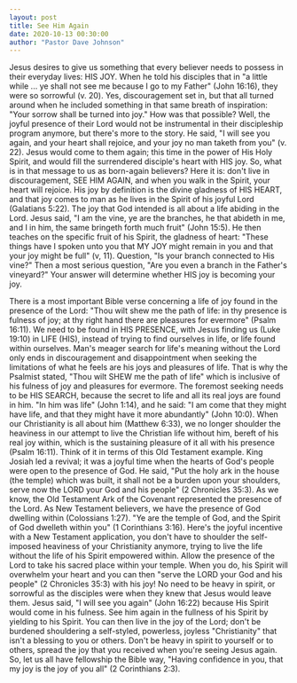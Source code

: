 ```yaml
---
layout: post
title: See Him Again
date: 2020-10-13 00:30:00
author: "Pastor Dave Johnson"
---
```


Jesus desires to give us something that every believer needs to possess in their everyday lives: HIS JOY. When he told his disciples that in "a little while ... ye shall not see me because I go to my Father" (John 16:16), they were so sorrowful (v. 20). Yes, discouragement set in, but that all turned around when he included something in that same breath of inspiration: "Your sorrow shall be turned into joy." How was that possible? Well, the joyful presence of their Lord would not be instrumental in their discipleship program anymore, but there's more to the story. He said, "I will see you again, and your heart shall rejoice, and your joy no man taketh from you" (v. 22). Jesus would come to them again; this time in the power of His Holy Spirit, and would fill the surrendered disciple's heart with HIS joy. So, what is in that message to us as born-again believers? Here it is: don't live in discouragement, SEE HIM AGAIN, and when you walk in the Spirit, your heart will rejoice. His joy by definition is the divine gladness of HIS HEART, and that joy comes to man as he lives in the Spirit of his joyful Lord (Galatians 5:22). The joy that God intended is all about a life abiding in the Lord. Jesus said, "I am the vine, ye are the branches, he that abideth in me, and I in him, the same bringeth forth much fruit" (John 15:5). He then teaches on the specific fruit of his Spirit, the gladness of heart: "These things have I spoken unto you that MY JOY might remain in you and that your joy might be full" (v, 11). Question, "Is your branch connected to His vine?" Then a most serious question, "Are you even a branch in the Father's vineyard?" Your answer will determine whether HIS joy is becoming your joy.

There is a most important Bible verse concerning a life of joy found in the presence of the Lord: "Thou wilt shew me the path of life: in thy presence is fulness of joy; at thy right hand there are pleasures for evermore" (Psalm 16:11). We need to be found in HIS PRESENCE, with Jesus finding us (Luke 19:10) in LIFE (HIS), instead of trying to find ourselves in life, or life found within ourselves. Man's meager search for life's meaning without the Lord only ends in discouragement and disappointment when seeking the limitations of what he feels are his joys and pleasures of life. That is why the Psalmist stated, "Thou wilt SHEW me the path of life" which is inclusive of his fulness of joy and pleasures for evermore. The foremost seeking needs to be HIS SEARCH, because the secret to life and all its real joys are found in him. "In him was life" (John 1:14), and he said: "I am come that they might have life, and that they might have it more abundantly" (John 10:0). When our Christianity is all about him (Matthew 6:33), we no longer shoulder the heaviness in our attempt to live the Christian life without him, bereft of his real joy within, which is the sustaining pleasure of it all with his presence (Psalm 16:11). Think of it in terms of this Old Testament example. King Josiah led a revival; it was a joyful time when the hearts of God's people were open to the presence of God. He said, "Put the holy ark in the house (the temple) which was built, it shall not be a burden upon your shoulders, serve now the LORD your God and his people" (2 Chronicles 35:3). As we know, the Old Testament Ark of the Covenant represented the presence of the Lord. As New Testament believers, we have the presence of God dwelling within (Colossians 1:27). "Ye are the temple of God, and the Spirit of God dwelleth within you" (1 Corinthians 3:16). Here's the joyful incentive with a New Testament application, you don't have to shoulder the self-imposed heaviness of your Christianity anymore, trying to live the life without the life of his Spirit empowered within. Allow the presence of the Lord to take his sacred place within your temple. When you do, his Spirit will overwhelm your heart and you can then "serve the LORD your God and his people" (2 Chronicles 35:3) with his joy! No need to be heavy in spirit, or sorrowful as the disciples were when they knew that Jesus would leave them. Jesus said, "I will see you again" (John 16:22) because His Spirit would come in his fulness. See him again in the fullness of his Spirit by yielding to his Spirit. You can then live in the joy of the Lord; don't be burdened shouldering a self-styled, powerless, joyless "Christianity" that isn't a blessing to you or others. Don't be heavy in spirit to yourself or to others, spread the joy that you received when you're seeing Jesus again. So, let us all have fellowship the Bible way, "Having confidence in you, that my joy is the joy of you all" (2 Corinthians 2:3).
